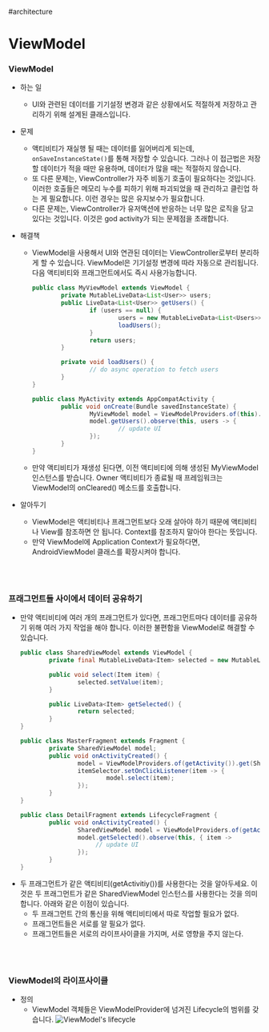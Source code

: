 #architecture

# ViewModel
### ViewModel
- 하는 일
	- UI와 관련된 데이터를 기기설정 변경과 같은 상황에서도 적절하게 저장하고 관리하기 위해 설계된 클래스입니다.

- 문제
	- 액티비티가 재실행 될 때는 데이터를 잃어버리게 되는데, ```onSaveInstanceState()```를 통해 저장할 수 있습니다. 그러나 이 접근법은 저장할 데이터가 적을 때만 유용하며, 데이터가 많을 때는 적절하지 않습니다.
	- 또 다른 문제는, ViewController가 자주 비동기 호출이 필요하다는 것입니다. 이러한 호출들은 메모리 누수를 피하기 위해 파괴되었을 때 관리하고 클린업 하는 게 필요합니다. 이런 경우는 많은 유지보수가 필요합니다.
	- 다른 문제는, ViewController가 유저액션에 반응하는 너무 많은 로직을 담고 있다는 것입니다. 이것은 god activity가 되는 문제점을 초래합니다.

- 해결책
	- ViewModel을 사용해서 UI와 연관된 데이터는 ViewController로부터 분리하게 할 수 있습니다. ViewModel은 기기설정 변경에 따라 자동으로 관리됩니다. 다음 액티비티와 프래그먼트에서도 즉시 사용가능합니다.
		```java
		public class MyViewModel extends ViewModel {
				private MutableLiveData<List<User>> users;
				public LiveData<List<User>> getUsers() {
						if (users == null) {
								users = new MutableLiveData<List<Users>>();
								loadUsers();
						}
						return users;
				}

				private void loadUsers() {
						// do async operation to fetch users
				}
		}

		public class MyActivity extends AppCompatActivity {
				public void onCreate(Bundle savedInstanceState) {
						MyViewModel model = ViewModelProviders.of(this).get(MyViewModel.class);
						model.getUsers().observe(this, users -> {
								// update UI
						});
				}
		}
		```

	- 만약 액티비티가 재생성 된다면, 이전 액티비티에 의해 생성된 MyViewModel 인스턴스를 받습니다. Owner 액티비티가 종료될 때 프레임워크는 ViewModel의 onCleared() 메소드를 호출합니다.

- 알아두기
	- ViewModel은 액티비티나 프래그먼트보다 오래 살아야 하기 때문에 액티비티나 View를 참조하면 안 됩니다. Context를 참조하지 말아야 한다는 뜻입니다.
	- 만약 ViewModel에 Application Context가 필요하다면, AndroidViewModel 클래스를 확장시켜야 합니다.

<br>
<br>

### 프래그먼트들 사이에서 데이터 공유하기
- 만약 액티비티에 여러 개의 프래그먼트가 있다면, 프래그먼트마다 데이터를 공유하기 위해 여러 가지 작업을 해야 합니다. 이러한 불편함을 ViewModel로 해결할 수 있습니다.
	```java
	public class SharedViewModel extends ViewModel {
			private final MutableLiveData<Item> selected = new MutableLiveData<Item>();

			public void select(Item item) {
					selected.setValue(item);
			}

			public LiveData<Item> getSelected() {
					return selected;
			}
	}

	public class MasterFragment extends Fragment {
			private SharedViewModel model;
			public void onActivityCreated() {
					model = ViewModelProviders.of(getActivity()).get(SharedViewModel.class);
					itemSelector.setOnClickListener(item -> {
							model.select(item);
					});
			}
	}

	public class DetailFragment extends LifecycleFragment {
			public void onActivityCreated() {
					SharedViewModel model = ViewModelProviders.of(getActivity()).get(SharedViewModel.class);
					model.getSelected().observe(this, { item ->
						 // update UI
					});
			}
	}
	```
- 두 프래그먼트가 같은 액티비티(getActivitiy())를 사용한다는 것을 알아두세요. 이것은 두 프래그먼트가 같은 SharedViewModel 인스턴스를 사용한다는 것을 의미합니다. 아래와 같은 이점이 있습니다.
	- 두 프래그먼트 간의 통신을 위해 액티비티에서 따로 작업할 필요가 없다.
	- 프래그먼트들은 서로를 알 필요가 없다.
	- 프래그먼트들은 서로의 라이프사이클을 가지며, 서로 영향을 주지 않는다.

<br>
<br>

### ViewModel의 라이프사이클
- 정의
	- ViewModel 객체들은 ViewModelProvider에 넘겨진 Lifecycle의 범위를 갖습니다.
	![ViewModel's lifecycle](https://developer.android.com/images/topic/libraries/architecture/viewmodel-lifecycle.png)

